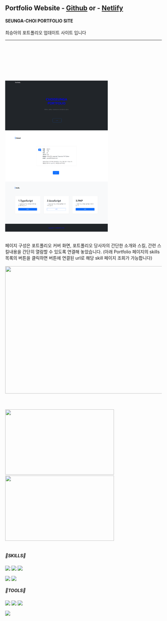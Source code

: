 ##  Portfolio Website - <a href="https://seungachoi0925.github.io/HTML-CSS/">Github</a> or - <a href="https://sample-seungachoi0925.netlify.app/">Netlify</a>

#### SEUNGA-CHOI PORTFOLIO SITE
최승아의 포트폴리오 업데이트 사이트 입니다

<hr>

<BR><BR><BR>
<BR><BR><BR>
    
<img src="images\p화면.png" width="330" height="160"> <img src="images\p2.png"  width="330" height="160"> <img src="images\p3.png" width="330" height="160">
    
<br>
 페이지 구성은 포트폴리오 커버 화면, 포트폴리오 당사자의 간단한 소개와 스킬, 간련 스킬내용을 간단히 열람할 수 있도록 연결해 놓았습니다.
 (아래 Portfolio 페이지의 skills 목록의 버튼을 클릭하면 버튼에 연결된 url로 해당 skill 페이지 조회가 가능합니다)<br>
<br>
    
<img src="https://user-images.githubusercontent.com/112832677/205490672-b2f2a487-fea5-4ef0-be0d-f2ba738a65ba.gif" width="760" height="410">

  <br><br>
  <img src="https://user-images.githubusercontent.com/112832677/204165081-c701e840-b584-4ff1-8684-66087ab7af58.png" width="350" height="210"> <img src="https://user-images.githubusercontent.com/112832677/204165087-1cead5aa-9a10-4d63-8203-9bf03b96d8d7.png" width="350" height="210"> <br><br>
  
##### 🌟SKILLS🌟
  
<img src="https://img.shields.io/badge/HTML5-E34F2?style=flat&logo=HTML5&logoColor=blue"/> <img src="https://img.shields.io/badge/CSS3-1572B6?style=flat&logo=CSS3&logoColor=yello"/> <img src="https://img.shields.io/badge/JavaScript-F7DF1E?style=flat&logo=JavaScript&logoColor=white"/>
  
<img src="https://img.shields.io/badge/PHP-777BB4?style=flat&logo=PHP&logoColor=PINK"/> <img src="https://img.shields.io/badge/TypeScript-3178C6?style=flat&logo=TypeScript&logoColor=green"/>

##### 🌟TOOLS🌟 
<img src="https://img.shields.io/badge/Visual studio Code-007ACC?style=flat&logo=Visual studio Code&logoColor=skyblue"/> <img src="https://img.shields.io/badge/Visual Studio-5C2D91?style=flat&logo=Visual Studio&logoColor=violet"/> <img src="https://img.shields.io/badge/GitHub-181717?style=flat&logo=GitHub&logoColor=ivory"/> 
    
 <img src="https://github-readme-stats.vercel.app/api?username=SEUNGACHOI0925&show_icons=true">   
    
    
    
